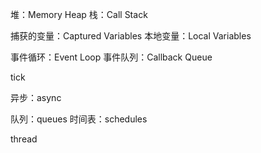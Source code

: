 堆：Memory Heap
栈：Call Stack

捕获的变量：Captured Variables
本地变量：Local Variables

事件循环：Event Loop
事件队列：Callback Queue

tick

异步：async 

队列：queues 
时间表：schedules

thread